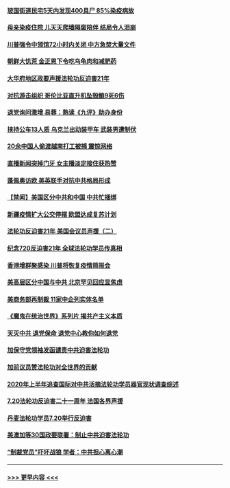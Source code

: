 #### [玻国街道民宅5天内发现400具尸 85%染疫病故](../pages/prog202/a102899462.md?t=07221730) 
#### [母亲染疫住院 儿天天爬墙隔窗陪伴 结局令人泪崩](../pages/prog202/a102899456.md?t=07221730) 
#### [川普强令中领馆72小时内关闭 中方急焚大量文件](../pages/prog202/a102899450.md?t=07221730) 
#### [朝鲜大饥荒 金正恩下令吃乌龟肉和减肥药](../pages/prog202/a102899424.md?t=07221730) 
#### [大华府地区政要声援法轮功反迫害21年](../pages/prog202/a102899412.md?t=07221730) 
#### [对抗游击组织 哥伦比亚直升机坠毁酿9死6伤](../pages/prog202/a102899372.md?t=07221730) 
#### [退党询问激增 易蓉：熟读《九评》助办身份](../pages/prog202/a102899390.md?t=07221730) 
#### [挟持公车13人质 乌克兰出动装甲车 武装男遭制伏](../pages/prog202/a102899329.md?t=07221730) 
#### [20余中国人偷渡越南打工被捕 震惊网络](../pages/prog202/a102899269.md?t=07221730) 
#### [直播新闻突掉门牙 女主播淡定接住获热赞](../pages/prog202/a102898785.md?t=07221730) 
#### [蓬佩奥访欧 美英联手对抗中共格局形成](../pages/prog202/a102899052.md?t=07221730) 
#### [【禁闻】美国区分中共和中国 中共忙捆绑](../pages/prog202/a102899131.md?t=07221730) 
#### [新疆疫情扩大公交停摆 欧盟达成复苏计划](../pages/prog202/a102899090.md?t=07221730) 
#### [法轮功反迫害21年 美国会议员声援（二）](../pages/prog202/a102898914.md?t=07221730) 
#### [纪念720反迫害21年 全球法轮功学员传真相](../pages/prog202/a102898931.md?t=07221730) 
#### [香港增群聚感染 川普将恢复疫情简报会](../pages/prog202/a102898920.md?t=07221730) 
#### [美高层区分中国与中共 北京罕见回应显焦虑](../pages/prog202/a102898916.md?t=07221730) 
#### [美商务部再制裁 11家中企列实体名单](../pages/prog202/a102898903.md?t=07221730) 
#### [《魔鬼在统治世界》系列片 揭共产主义本质](../pages/prog202/a102898846.md?t=07221730) 
#### [天灭中共 退党保命 退党中心教你如何退党](../pages/prog202/a102898866.md?t=07221730) 
#### [加保守党领袖发函谴责中共迫害法轮功](../pages/prog202/a102898851.md?t=07221730) 
#### [加前议员赞法轮功对全世界的贡献](../pages/prog202/a102898856.md?t=07221730) 
#### [2020年上半年追查国际对中共活摘法轮功学员器官现状调查综述](../pages/prog202/a102898867.md?t=07221730) 
#### [7.20法轮功反迫害二十一周年 法国各界声援](../pages/prog202/a102898842.md?t=07221730) 
#### [丹麦法轮功学员7.20举行反迫害](../pages/prog202/a102898839.md?t=07221730) 
#### [美澳加等30国政要联署：制止中共迫害法轮功](../pages/prog202/a102898734.md?t=07221730) 
#### [“制裁党员”吓坏战狼 学者：中共担心离心潮](../pages/prog202/a102898646.md?t=07221730) 

----
#### [ >>> 更早内容 <<< ](../indexes/prog202-earlier.md)
